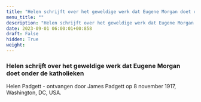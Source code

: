 ```yaml
---
title: "Helen schrijft over het geweldige werk dat Eugene Morgan doet onder de katholieken"
menu_title: ""
description: "Helen schrijft over het geweldige werk dat Eugene Morgan doet onder de katholieken"
date: 2023-09-01 06:00:01+00:858
draft: False
hidden: True
weight:
---
```

### Helen schrijft over het geweldige werk dat Eugene Morgan doet onder de katholieken

Helen Padgett - ontvangen door James Padgett op 8 november 1917, Washington, DC, USA.

